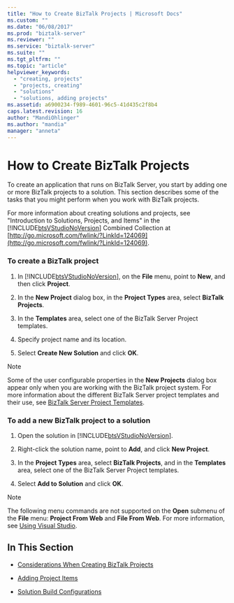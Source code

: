 ```yaml
---
title: "How to Create BizTalk Projects | Microsoft Docs"
ms.custom: ""
ms.date: "06/08/2017"
ms.prod: "biztalk-server"
ms.reviewer: ""
ms.service: "biztalk-server"
ms.suite: ""
ms.tgt_pltfrm: ""
ms.topic: "article"
helpviewer_keywords: 
  - "creating, projects"
  - "projects, creating"
  - "solutions"
  - "solutions, adding projects"
ms.assetid: a6900234-f989-4601-96c5-41d435c2f8b4
caps.latest.revision: 16
author: "MandiOhlinger"
ms.author: "mandia"
manager: "anneta"
---
```

# How to Create BizTalk Projects
To create an application that runs on BizTalk Server, you start by adding one or more BizTalk projects to a solution. This section describes some of the tasks that you might perform when you work with BizTalk projects.  
  
 For more information about creating solutions and projects, see "Introduction to Solutions, Projects, and Items" in the [!INCLUDE[btsVStudioNoVersion](../includes/btsvstudionoversion-md.md)] Combined Collection at [http://go.microsoft.com/fwlink/?LinkId=124069](http://go.microsoft.com/fwlink/?LinkId=124069).  
  
### To create a BizTalk project  
  
1.  In [!INCLUDE[btsVStudioNoVersion](../includes/btsvstudionoversion-md.md)], on the **File** menu, point to **New**, and then click **Project**.  
  
2.  In the **New Project** dialog box, in the **Project Types** area, select **BizTalk Projects**.  
  
3.  In the **Templates** area, select one of the BizTalk Server Project templates.  
  
4.  Specify project name and its location.  
  
5.  Select **Create New Solution** and click **OK**.  
  
> [!NOTE]
>  Some of the user configurable properties in the **New Projects** dialog box appear only when you are working with the BizTalk project system. For more information about the different BizTalk Server project templates and their use, see [BizTalk Server Project Templates](../core/biztalk-server-project-templates.md).  
  
### To add a new BizTalk project to a solution  
  
1.  Open the solution in [!INCLUDE[btsVStudioNoVersion](../includes/btsvstudionoversion-md.md)].  
  
2.  Right-click the solution name, point to **Add**, and click **New Project**.  
  
3.  In the **Project Types** area, select **BizTalk Projects**, and in the **Templates** area, select one of the BizTalk Server Project templates.  
  
4.  Select **Add to Solution** and click **OK**.  
  
> [!NOTE]
>  The following menu commands are not supported on the **Open** submenu of the **File** menu: **Project From Web** and **File From Web**. For more information, see [Using Visual Studio](../core/using-visual-studio.md).  
  
## In This Section  
  
-   [Considerations When Creating BizTalk Projects](../core/considerations-when-creating-biztalk-projects.md)  
  
-   [Adding Project Items](../core/adding-project-items.md)  
  
-   [Solution Build Configurations](../core/solution-build-configurations.md)
